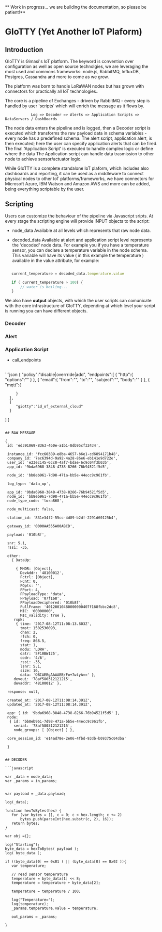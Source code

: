 
** Work in progress... we are building the documentation, so please be patient!**

# GIoTTY  (Yet Another IoT Plaform)
## Introduction
GIoTTY is Gimasi's IoT platform. The keyword is convention over configuration as well as open source technolgies, we are leveraging the most used and commons frameworks: node.js, RabbitMQ, InfluxDB, Postgres, Cassandra and more to come as we grow.<br/>

The platform was born to handle LoRaWAN nodes but has grown with connectors for practically all IoT technologies..<br/>

The core is a pipeline of Exchanges - driven by RabbitMQ - every step is handled by user 'scripts' which will enrich the message as it flows by.<br/>
	
				Log => Decoder => Alerts => Application Scripts => DataServers / DashBoards

The node data enters the pipeline and is logged, then a Decoder script is executed which transforms the raw payload data in schema variables - every node has a predefined schema. The alert script, application alert, is then executed; here the user can specify application alerts that can be fired. The final 'Application Script' is executed to handle complex logic or define where the data
The Application script can handle data trasmission to other node to achieve sensor/actuator logic.



While GIoTTY is a complete standalone IoT plaform, which includes also dashboards and reporting, it can be used as a middleware to connect physical nodes to other IoT platforms/frameworks, we have connectors for Microsoft Azure, IBM Watson and Amazon AWS and more can be added, being everything scriptable by the user. 


## Scripting
Users can customize the behaviour of the pipeline via Javascript sripts. At every stage the scripting engine will provide INPUT objects to the script:<br/>

 * node_data 
  Available at all levels which represents that raw node data.

 * decoded_data 
 Available at alert and application script level represents the 'decoded' node data. For example you if you have a temperature sensor, you can declare a temperature variable in the node schema. This variable will have its value ( in this example the temperature ) available in the value attribute, for example:
 ```javascript

	current_temperature = decoded_data.temperature.value

    if ( current_temperature > 100) {
    	// water is boiling...
    }

 ```


We also have <b>output</b> objects, with which the user scripts can comunicate with the core infrastructure of GIoTTY, depending at which level your script is running you can have different objects.

### Decoder
### Alert
### Application Script

* call_endpoints 
<br/>
 ```json
{  
   "policy":"disable|overrride|add",
   "endpoints":[  
      {  
         "http":{  
            "options":""
         }
      },
      {  
         "email":{  
            "from":"",
            "to":"",
            "subject":"",
            "body":""
         }
      },
      {  
         "mqtt":{  

         }
      },
      {  
         "giotty":"id_of_external_cloud"
      }
   ]
}

 ```

## RAW MESSAGE

{ 
  id: 'ed391069-8363-460e-a1b1-8db95cf32434',
  
  instance_id: 'fcc60389-e8ba-4657-b6e1-cd6894171b48',
  company_id: '7ec6394d-9a92-4a28-86e6-eb141e9d722e',
  user_id: 'e23ec145-6cc0-4af7-bdae-6c9c04f3b03b',
  app_id: '9bda6968-3848-4738-8266-76b94521f5d5',

  node_id: 'bb8eb961-7d98-471a-bb5e-44ecc9c961fb',
  
  log_type: 'data_up',
  
  app_id: '9bda6968-3848-4738-8266-76b94521f5d5',
  node_id: 'bb8eb961-7d98-471a-bb5e-44ecc9c961fb',
  node_type_code: 'lora868',
  
  node_multicast: false,
  
  station_id: '831e34f2-55cc-4d89-b2df-2291d60125b4',
  
  gateway_id: '0000AA555A00ABCD',
  
  payload: '010b8f',
  
  snr: 5.1,
  rssi: -35,
  
  other:
    { DataUp:
  
      { MHDR: [Object],
        DevAddr: '48100012',
        Fctrl: [Object],
        FCnt: 0,
        FOpts: '',
        FPort: 4,
        FPayloadType: 'data',
        FPayload: '07f168',
        FPayloadDeciphered: '010b8f',
        FullFrame: '40120010480000000407f168fbbc2dc8',
        MIC: '00000000',
        MIC_validity: true },
     rxpk:
      { time: '2017-08-12T11:08:13.803Z',
        tmst: 1502536093,
        chan: 2,
        rfch: 0,
        freq: 868.5,
        stat: 1,
        modu: 'LORA',
        datr: 'SF10BW125',
        codr: '4/6',
        rssi: -35,
        lsnr: 5.1,
        size: 16,
        data: 'QBIAEEgAAAAEB/Fo+7wtyA==' },
     deveui: '78af580312121215',
     devaddr: '48100012' },
  
  response: null,

  created_at: '2017-08-12T11:08:14.391Z',
  updated_at: '2017-08-12T11:08:14.391Z',
  
  app: { id: '9bda6968-3848-4738-8266-76b94521f5d5' },
  node:
   { id: 'bb8eb961-7d98-471a-bb5e-44ecc9c961fb',
     serial: '78af580312121215',
     node_groups: [ [Object] ] },

  core_session_id: 'e14ad78e-2e06-4fbd-93db-b09375c04dba' 

  }


## DECODER

```javascript

var _data = node_data;
var _params = in_params;


var payload = _data.payload;

log(_data);

function hexToBytes(hex) {
    for (var bytes = [], c = 0; c < hex.length; c += 2)
        bytes.push(parseInt(hex.substr(c, 2), 16));
    return bytes;
}

var obj ={};

log("Starting");
byte_data = hexToBytes( payload );
log( byte_data );

if ((byte_data[0] == 0x01 ) || (byte_data[0] == 0x02 )){
	var temperature;

	// read sensor temperature
	temperature = byte_data[1] << 8;
	temperature = temperature + byte_data[2];
					
    temperature = temperature / 100;
  
  	log("Temperature=");
    log(temperature);
  	_params.temperature.value = temperature;

	out_params = _params;
   	
}
```
